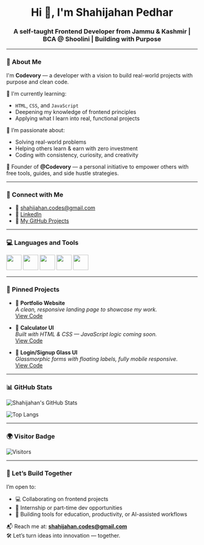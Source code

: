 <h1 align="center">Hi 👋, I'm Shahijahan Pedhar</h1>
<h3 align="center">A self-taught Frontend Developer from Jammu & Kashmir | BCA @ Shoolini | Building with Purpose</h3>

---

### 🌱 About Me
I'm **Codevory** — a developer with a vision to build real-world projects with purpose and clean code.

🚀 I'm currently learning:  
- `HTML`, `CSS`, and `JavaScript`  
- Deepening my knowledge of frontend principles  
- Applying what I learn into real, functional projects  

🔭 I’m passionate about:  
- Solving real-world problems  
- Helping others learn & earn with zero investment  
- Coding with consistency, curiosity, and creativity  

🧠 Founder of **@Codevory** — a personal initiative to empower others with free tools, guides, and side hustle strategies.

---

### 🔗 Connect with Me
- 📧 shahijahan.codes@gmail.com  
- 💼 [LinkedIn](https://www.linkedin.com/in/shahijahan-pedhar/)  
- 🧠 [My GitHub Projects](https://github.com/codevory)  

---

### 💻 Languages and Tools
<p align="left">
  <img src="https://cdn.jsdelivr.net/gh/devicons/devicon/icons/html5/html5-original.svg" height="40" />
  <img src="https://cdn.jsdelivr.net/gh/devicons/devicon/icons/css3/css3-original.svg" height="40" />
  <img src="https://cdn.jsdelivr.net/gh/devicons/devicon/icons/javascript/javascript-original.svg" height="40" />
  <img src="https://cdn.jsdelivr.net/gh/devicons/devicon/icons/vscode/vscode-original.svg" height="40" />
  <img src="https://cdn.jsdelivr.net/gh/devicons/devicon/icons/git/git-original.svg" height="40" />
</p>

---

### 📌 Pinned Projects

- 🎯 **Portfolio Website**  
  _A clean, responsive landing page to showcase my work._  
  [View Code](https://github.com/codevory/portfolio-landing-page)  

- 🧮 **Calculator UI**  
  _Built with HTML & CSS — JavaScript logic coming soon._  
  [View Code](https://github.com/codevory/calculator-ui-html-css)

- 🔐 **Login/Signup Glass UI**  
  _Glassmorphic forms with floating labels, fully mobile responsive._  
  [View Code](https://github.com/codevory/Signup-Form-UI)

---

### 📊 GitHub Stats

![Shahijahan's GitHub Stats](https://github-readme-stats.vercel.app/api?username=codevory&show_icons=true&theme=tokyonight) 

![Top Langs](https://github-readme-stats.vercel.app/api/top-langs/?username=codevory&layout=compact&theme=tokyonight)

---

### 🌍 Visitor Badge
![Visitors](https://komarev.com/ghpvc/?username=codevory&label=Profile%20Views&color=0e75b6&style=flat)




---

### 🤝 Let’s Build Together

I’m open to:
- 💻 Collaborating on frontend projects
- 🌱 Internship or part-time dev opportunities
- 🧩 Building tools for education, productivity, or AI-assisted workflows

📬 Reach me at: **shahijahan.codes@gmail.com**  
🛠️ Let’s turn ideas into innovation — together.
